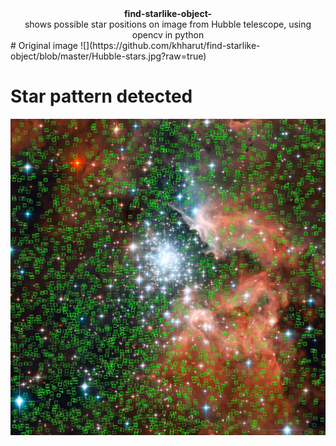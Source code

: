 <center><b>find-starlike-object-</b></center>
<center>shows possible star positions on image from Hubble telescope, using opencv in python</center>
# Original image
![](https://github.com/khharut/find-starlike-object/blob/master/Hubble-stars.jpg?raw=true)

# Star pattern detected
![](https://github.com/khharut/find-starlike-object/blob/master/regions.jpg?raw=true)
